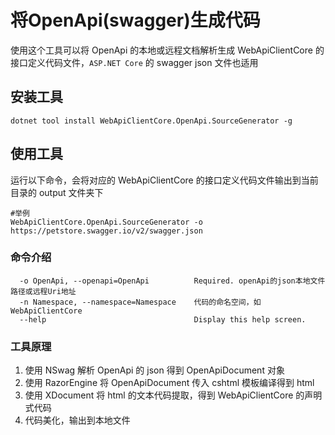 # 将OpenApi(swagger)生成代码

使用这个工具可以将 OpenApi 的本地或远程文档解析生成 WebApiClientCore 的接口定义代码文件，`ASP.NET Core` 的 swagger json 文件也适用

## 安装工具

```shell
dotnet tool install WebApiClientCore.OpenApi.SourceGenerator -g
```

## 使用工具

运行以下命令，会将对应的 WebApiClientCore 的接口定义代码文件输出到当前目录的 output 文件夹下

```shell
#举例
WebApiClientCore.OpenApi.SourceGenerator -o https://petstore.swagger.io/v2/swagger.json
```

### 命令介绍

```text
  -o OpenApi, --openapi=OpenApi          Required. openApi的json本地文件路径或远程Uri地址
  -n Namespace, --namespace=Namespace    代码的命名空间，如WebApiClientCore
  --help                                 Display this help screen.
```

### 工具原理
1. 使用 NSwag 解析 OpenApi 的 json 得到 OpenApiDocument 对象
2. 使用 RazorEngine 将 OpenApiDocument 传入 cshtml 模板编译得到 html
3. 使用 XDocument 将 html 的文本代码提取，得到 WebApiClientCore 的声明式代码
4. 代码美化，输出到本地文件
